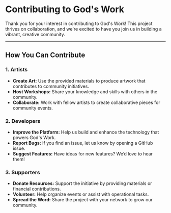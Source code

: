 # **Contributing to God's Work**

Thank you for your interest in contributing to God's Work! This project thrives on collaboration, and we're excited to have you join us in building a vibrant, creative community.

---

## **How You Can Contribute**

### **1. Artists**
- **Create Art:** Use the provided materials to produce artwork that contributes to community initiatives.  
- **Host Workshops:** Share your knowledge and skills with others in the community.  
- **Collaborate:** Work with fellow artists to create collaborative pieces for community events.

### **2. Developers**
- **Improve the Platform:** Help us build and enhance the technology that powers God's Work.  
- **Report Bugs:** If you find an issue, let us know by opening a GitHub issue.  
- **Suggest Features:** Have ideas for new features? We’d love to hear them!

### **3. Supporters**
- **Donate Resources:** Support the initiative by providing materials or financial contributions.  
- **Volunteer:** Help organize events or assist with operational tasks.  
- **Spread the Word:** Share the project with your network to grow our community.

